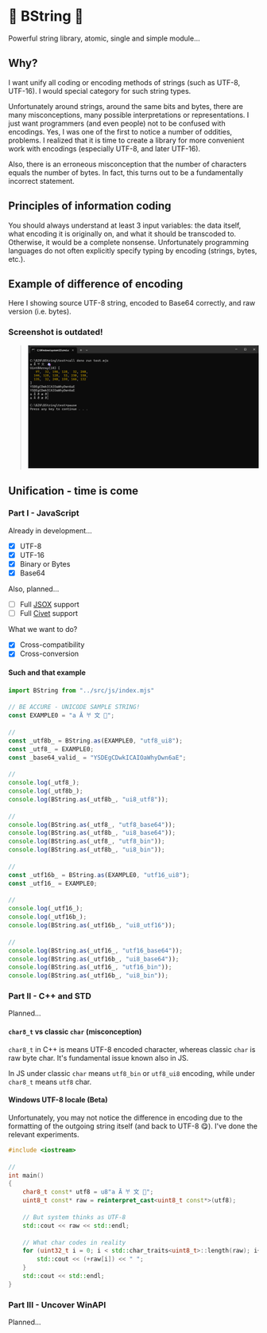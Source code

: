 # 🔮 BString 🔮

Powerful string library, atomic, single and simple module...

## Why?

I want unify all coding or encoding methods of strings (such as UTF-8, UTF-16). I would special category for such string types.

Unfortunately around strings, around the same bits and bytes, there are many misconceptions, many possible interpretations or representations. I just want programmers (and even people) not to be confused with encodings. Yes, I was one of the first to notice a number of oddities, problems. I realized that it is time to create a library for more convenient work with encodings (especially UTF-8, and later UTF-16).

Also, there is an erroneous misconception that the number of characters equals the number of bytes. In fact, this turns out to be a fundamentally incorrect statement.

## Principles of information coding

You should always understand at least 3 input variables: the data itself, what encoding it is originally on, and what it should be transcoded to. Otherwise, it would be a complete nonsense. Unfortunately programming languages do not often explicitly specify typing by encoding (strings, bytes, etc.).

## Example of difference of encoding

Here I showing source UTF-8 string, encoded to Base64 correctly, and raw version (i.e. bytes).

### Screenshot is outdated!

> ![Typical](./img/typical.png)

## Unification - time is come

### Part I - JavaScript

Already in development...

- [x] UTF-8
- [x] UTF-16
- [x] Binary or Bytes
- [x] Base64

Also, planned...

- [ ] Full [JSOX](https://github.com/d3x0r/JSOX.git) support
- [ ] Full [Civet](https://github.com/DanielXMoore/Civet) support

What we want to do?

- [x] Cross-compatibility
- [x] Cross-conversion

#### Such and that example

```js
import BString from "../src/js/index.mjs"

// BE ACCURE - UNICODE SAMPLE STRING!
const EXAMPLE0 = "a Ā 𐀀 文 🦄";

//
const _utf8b_ = BString.as(EXAMPLE0, "utf8_ui8");
const _utf8_ = EXAMPLE0;
const _base64_valid_ = "YSDEgCDwkICAIOaWhyDwn6aE";

//
console.log(_utf8_);
console.log(_utf8b_);
console.log(BString.as(_utf8b_, "ui8_utf8"));

//
console.log(BString.as(_utf8_, "utf8_base64"));
console.log(BString.as(_utf8b_, "ui8_base64"));
console.log(BString.as(_utf8_, "utf8_bin"));
console.log(BString.as(_utf8b_, "ui8_bin"));

//
const _utf16b_ = BString.as(EXAMPLE0, "utf16_ui8");
const _utf16_ = EXAMPLE0;

//
console.log(_utf16_);
console.log(_utf16b_);
console.log(BString.as(_utf16b_, "ui8_utf16"));

//
console.log(BString.as(_utf16_, "utf16_base64"));
console.log(BString.as(_utf16b_, "ui8_base64"));
console.log(BString.as(_utf16_, "utf16_bin"));
console.log(BString.as(_utf16b_, "ui8_bin"));
```

### Part II - C++ and STD

Planned...

#### `char8_t` vs classic `char` (misconception)

`char8_t` in C++ is means UTF-8 encoded character, whereas classic `char` is raw byte char. It's fundamental issue known also in JS.

In JS under classic `char` means `utf8_bin` or `utf8_ui8` encoding, while under `char8_t` means `utf8` char.

#### Windows UTF-8 locale (Beta)

Unfortunately, you may not notice the difference in encoding due to the formatting of the outgoing string itself (and back to UTF-8 😋). I've done the relevant experiments.

```cpp
#include <iostream>

//
int main()
{
    char8_t const* utf8 = u8"a Ā 𐀀 文 🦄";
    uint8_t const* raw = reinterpret_cast<uint8_t const*>(utf8);
    
    // But system thinks as UTF-8
    std::cout << raw << std::endl;

    // What char codes in reality
    for (uint32_t i = 0; i < std::char_traits<uint8_t>::length(raw); i++) {
        std::cout << (+raw[i]) << " ";
    }
    std::cout << std::endl;
}
```

### Part III - Uncover WinAPI

Planned...
